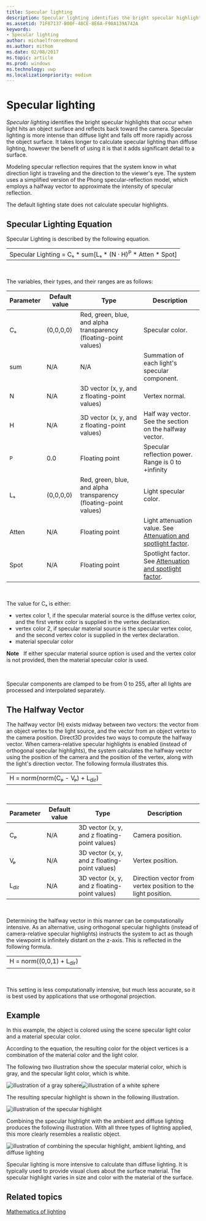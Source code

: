 ```yaml
---
title: Specular lighting
description: Specular lighting identifies the bright specular highlights that occur when light hits an object surface and reflects back toward the camera.
ms.assetid: 71F87137-B00F-48CE-8E6A-F98A139A742A
keywords:
- Specular lighting
author: michaelfromredmond
ms.author: mithom
ms.date: 02/08/2017
ms.topic: article
ms.prod: windows
ms.technology: uwp
ms.localizationpriority: medium
---
```


# Specular lighting


*Specular lighting* identifies the bright specular highlights that occur when light hits an object surface and reflects back toward the camera. Specular lighting is more intense than diffuse light and falls off more rapidly across the object surface. It takes longer to calculate specular lighting than diffuse lighting, however the benefit of using it is that it adds significant detail to a surface.

Modeling specular reflection requires that the system know in what direction light is traveling and the direction to the viewer's eye. The system uses a simplified version of the Phong specular-reflection model, which employs a halfway vector to approximate the intensity of specular reflection.

The default lighting state does not calculate specular highlights.

## <span id="Specular_Lighting_Equation"></span><span id="specular_lighting_equation"></span><span id="SPECULAR_LIGHTING_EQUATION"></span>Specular Lighting Equation


Specular Lighting is described by the following equation.

|                                                                             |
|-----------------------------------------------------------------------------|
| Specular Lighting = Cₛ \* sum\[Lₛ \* (N · H)<sup>P</sup> \* Atten \* Spot\] |

 

The variables, their types, and their ranges are as follows:

| Parameter    | Default value | Type                                                             | Description                                                                                            |
|--------------|---------------|------------------------------------------------------------------|--------------------------------------------------------------------------------------------------------|
| Cₛ           | (0,0,0,0)     | Red, green, blue, and alpha transparency (floating-point values) | Specular color.                                                                                        |
| sum          | N/A           | N/A                                                              | Summation of each light's specular component.                                                          |
| N            | N/A           | 3D vector (x, y, and z floating-point values)                    | Vertex normal.                                                                                         |
| H            | N/A           | 3D vector (x, y, and z floating-point values)                    | Half way vector. See the section on the halfway vector.                                                |
| <sup>P</sup> | 0.0           | Floating point                                                   | Specular reflection power. Range is 0 to +infinity                                                     |
| Lₛ           | (0,0,0,0)     | Red, green, blue, and alpha transparency (floating-point values) | Light specular color.                                                                                  |
| Atten        | N/A           | Floating point                                                   | Light attenuation value. See [Attenuation and spotlight factor](attenuation-and-spotlight-factor.md). |
| Spot         | N/A           | Floating point                                                   | Spotlight factor. See [Attenuation and spotlight factor](attenuation-and-spotlight-factor.md).        |

 

The value for Cₛ is either:

-   vertex color 1, if the specular material source is the diffuse vertex color, and the first vertex color is supplied in the vertex declaration.
-   vertex color 2, if specular material source is the specular vertex color, and the second vertex color is supplied in the vertex declaration.
-   material specular color

**Note**   If either specular material source option is used and the vertex color is not provided, then the material specular color is used.

 

Specular components are clamped to be from 0 to 255, after all lights are processed and interpolated separately.

## <span id="The_Halfway_Vector"></span><span id="the_halfway_vector"></span><span id="THE_HALFWAY_VECTOR"></span>The Halfway Vector


The halfway vector (H) exists midway between two vectors: the vector from an object vertex to the light source, and the vector from an object vertex to the camera position. Direct3D provides two ways to compute the halfway vector. When camera-relative specular highlights is enabled (instead of orthogonal specular highlights), the system calculates the halfway vector using the position of the camera and the position of the vertex, along with the light's direction vector. The following formula illustrates this.

|                                           |
|-------------------------------------------|
| H = norm(norm(Cₚ - Vₚ) + L<sub>dir</sub>) |

 

| Parameter       | Default value | Type                                          | Description                                                  |
|-----------------|---------------|-----------------------------------------------|--------------------------------------------------------------|
| Cₚ              | N/A           | 3D vector (x, y, and z floating-point values) | Camera position.                                             |
| Vₚ              | N/A           | 3D vector (x, y, and z floating-point values) | Vertex position.                                             |
| L<sub>dir</sub> | N/A           | 3D vector (x, y, and z floating-point values) | Direction vector from vertex position to the light position. |

 

Determining the halfway vector in this manner can be computationally intensive. As an alternative, using orthogonal specular highlights (instead of camera-relative specular highlights) instructs the system to act as though the viewpoint is infinitely distant on the z-axis. This is reflected in the following formula.

|                                     |
|-------------------------------------|
| H = norm((0,0,1) + L<sub>dir</sub>) |

 

This setting is less computationally intensive, but much less accurate, so it is best used by applications that use orthogonal projection.

## <span id="Example"></span><span id="example"></span><span id="EXAMPLE"></span>Example


In this example, the object is colored using the scene specular light color and a material specular color.

According to the equation, the resulting color for the object vertices is a combination of the material color and the light color.

The following two illustration show the specular material color, which is gray, and the specular light color, which is white.

![illustration of a gray sphere](images/amb1.jpg)![illustration of a white sphere](images/lightwhite.jpg)

The resulting specular highlight is shown in the following illustration.

![illustration of the specular highlight](images/lights.jpg)

Combining the specular highlight with the ambient and diffuse lighting produces the following illustration. With all three types of lighting applied, this more clearly resembles a realistic object.

![illustration of combining the specular highlight, ambient lighting, and diffuse lighting](images/lightads.jpg)

Specular lighting is more intensive to calculate than diffuse lighting. It is typically used to provide visual clues about the surface material. The specular highlight varies in size and color with the material of the surface.

## <span id="related-topics"></span>Related topics


[Mathematics of lighting](mathematics-of-lighting.md)

 

 




